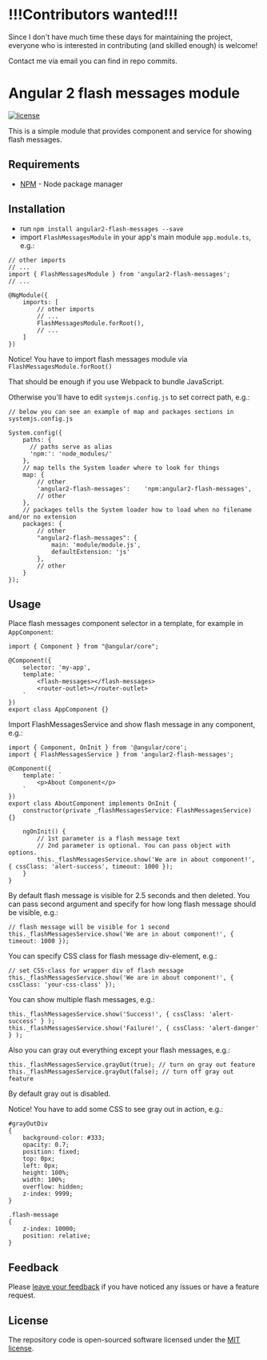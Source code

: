 # !!!Contributors wanted!!!

Since I don't have much time these days for maintaining the project, everyone who is interested in contributing (and skilled enough) is welcome!

Contact me via email you can find in repo commits.


# Angular 2 flash messages module

[![license](https://img.shields.io/github/license/mashape/apistatus.svg?maxAge=2592000)](http://opensource.org/licenses/MIT)

This is a simple module that provides component and service for showing flash messages.

## Requirements
- [NPM](https://npmjs.org/) - Node package manager


## Installation

- run `npm install angular2-flash-messages --save`
- import `FlashMessagesModule` in your app's main module `app.module.ts`, e.g.:

```
// other imports
// ...
import { FlashMessagesModule } from 'angular2-flash-messages';
// ...

@NgModule({
    imports: [
        // other imports
        // ...
        FlashMessagesModule.forRoot(),
        // ...
    ]
})

```

Notice! You have to import flash messages module via `FlashMessagesModule.forRoot()`

That should be enough if you use Webpack to bundle JavaScript.

Otherwise you'll have to edit `systemjs.config.js` to set correct path, e.g.:

```
// below you can see an example of map and packages sections in systemjs.config.js

System.config({
    paths: {
      // paths serve as alias
      'npm:': 'node_modules/'
    },
    // map tells the System loader where to look for things
    map: {
        // other
        'angular2-flash-messages':    'npm:angular2-flash-messages',
        // other
    },
    // packages tells the System loader how to load when no filename and/or no extension
    packages: {
        // other
        "angular2-flash-messages": {
            main: 'module/module.js',
            defaultExtension: 'js'
        },
        // other
    }
});
```

## Usage

Place flash messages component selector in a template, for example in `AppComponent`:

```
import { Component } from "@angular/core";

@Component({
    selector: 'my-app',
    template: `
        <flash-messages></flash-messages>
        <router-outlet></router-outlet>
    `
})
export class AppComponent {}
```

Import FlashMessagesService and show flash message in any component, e.g.:

```
import { Component, OnInit } from '@angular/core';
import { FlashMessagesService } from 'angular2-flash-messages';

@Component({
    template: `
        <p>About Component</p>
    `
})
export class AboutComponent implements OnInit {
    constructor(private _flashMessagesService: FlashMessagesService) {}

    ngOnInit() {
        // 1st parameter is a flash message text
        // 2nd parameter is optional. You can pass object with options.
        this._flashMessagesService.show('We are in about component!', { cssClass: 'alert-success', timeout: 1000 });
    }
}

```

By default flash message is visible for 2.5 seconds and then deleted. You can pass second argument and specify for how long flash message should be visible, e.g.:

```
// flash message will be visible for 1 second
this._flashMessagesService.show('We are in about component!', { timeout: 1000 });

```

You can specify CSS class for flash message div-element, e.g.:

```
// set CSS-class for wrapper div of flash message
this._flashMessagesService.show('We are in about component!', { cssClass: 'your-css-class' });

```

You can show multiple flash messages, e.g.:

```
this._flashMessagesService.show('Success!', { cssClass: 'alert-success' } );
this._flashMessagesService.show('Failure!', { cssClass: 'alert-danger' } );

```

Also you can gray out everything except your flash messages, e.g.:

```
this._flashMessagesService.grayOut(true); // turn on gray out feature
this._flashMessagesService.grayOut(false); // turn off gray out feature

```

By default gray out is disabled.

Notice! You have to add some CSS to see gray out in action, e.g.:
```
#grayOutDiv
{
    background-color: #333;
    opacity: 0.7;
    position: fixed;
    top: 0px;
    left: 0px;
    height: 100%;
    width: 100%;
    overflow: hidden;
    z-index: 9999;
}

.flash-message
{
    z-index: 10000;
    position: relative;
}

```

## Feedback

Please [leave your feedback](https://github.com/moff/angular2-flash-messages/issues) if you have noticed any issues or have a feature request.

## License

The repository code is open-sourced software licensed under the [MIT license](http://opensource.org/licenses/MIT).
